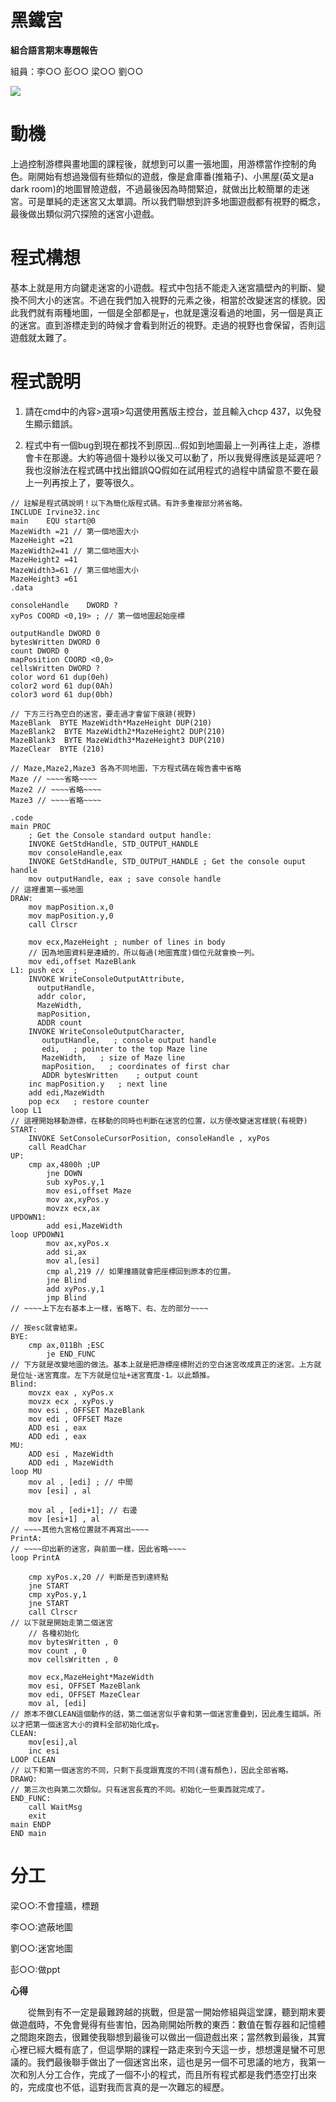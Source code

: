 # 黑鐵宮

**組合語言期末專題報告**

組員：李○○ 彭○○ 梁○○ 劉○○

![](readme.png)

# 動機

上過控制游標與畫地圖的課程後，就想到可以畫一張地圖，用游標當作控制的角色。剛開始有想過幾個有些類似的遊戲，像是倉庫番(推箱子)、小黑屋(英文是a dark room)的地圖冒險遊戲，不過最後因為時間緊迫，就做出比較簡單的走迷宮。可是單純的走迷宮又太單調。所以我們聯想到許多地圖遊戲都有視野的概念，最後做出類似洞穴探險的迷宮小遊戲。

# 程式構想

基本上就是用方向鍵走迷宮的小遊戲。程式中包括不能走入迷宮牆壁內的判斷、變換不同大小的迷宮。不過在我們加入視野的元素之後，相當於改變迷宮的樣貌。因此我們就有兩種地圖，一個是全部都是╥，也就是還沒看過的地圖，另一個是真正的迷宮。直到游標走到的時候才會看到附近的視野。走過的視野也會保留，否則這遊戲就太難了。

# 程式說明

1. 請在cmd中的內容\>選項\>勾選使用舊版主控台，並且輸入chcp 437，以免發生顯示錯誤。

2. 程式中有一個bug到現在都找不到原因…假如到地圖最上一列再往上走，游標會卡在那邊。大約等過個十幾秒以後又可以動了，所以我覺得應該是延遲吧？我也沒辦法在程式碼中找出錯誤QQ假如在試用程式的過程中請留意不要在最上一列再按上了，要等很久。

```
// 註解是程式碼說明！以下為簡化版程式碼。有許多重複部分將省略。
INCLUDE Irvine32.inc
main    EQU start@0
MazeWidth =21 // 第一個地圖大小
MazeHeight =21
MazeWidth2=41 // 第二個地圖大小
MazeHeight2 =41
MazeWidth3=61 // 第三個地圖大小
MazeHeight3 =61
.data

consoleHandle    DWORD ?
xyPos COORD <0,19> ; // 第一個地圖起始座標

outputHandle DWORD 0
bytesWritten DWORD 0
count DWORD 0
mapPosition COORD <0,0>
cellsWritten DWORD ?
color word 61 dup(0eh)
color2 word 61 dup(0Ah)
color3 word 61 dup(0bh)

// 下方三行為空白的迷宮，要走過才會留下痕跡(視野)
MazeBlank  BYTE MazeWidth*MazeHeight DUP(210)
MazeBlank2  BYTE MazeWidth2*MazeHeight2 DUP(210)
MazeBlank3  BYTE MazeWidth3*MazeHeight3 DUP(210)
MazeClear  BYTE (210)

// Maze,Maze2,Maze3 各為不同地圖，下方程式碼在報告書中省略
Maze // ~~~~省略~~~~
Maze2 // ~~~~省略~~~~
Maze3 // ~~~~省略~~~~

.code
main PROC
    ; Get the Console standard output handle:
    INVOKE GetStdHandle, STD_OUTPUT_HANDLE
    mov consoleHandle,eax
    INVOKE GetStdHandle, STD_OUTPUT_HANDLE ; Get the console ouput handle
    mov outputHandle, eax ; save console handle
// 這裡畫第一張地圖
DRAW:
    mov mapPosition.x,0
    mov mapPosition.y,0
    call Clrscr

    mov ecx,MazeHeight ; number of lines in body
    // 因為地圖資料是連續的，所以每過(地圖寬度)個位元就會換一列。
    mov edi,offset MazeBlank
L1: push ecx  ;
    INVOKE WriteConsoleOutputAttribute,
      outputHandle,
      addr color,
      MazeWidth,
      mapPosition,
      ADDR count
    INVOKE WriteConsoleOutputCharacter,
       outputHandle,   ; console output handle
       edi,   ; pointer to the top Maze line
       MazeWidth,   ; size of Maze line
       mapPosition,   ; coordinates of first char
       ADDR bytesWritten    ; output count
    inc mapPosition.y   ; next line
    add edi,MazeWidth
    pop ecx   ; restore counter
loop L1
// 這裡開始移動游標，在移動的同時也判斷在迷宮的位置，以方便改變迷宮樣貌(有視野)
START:
    INVOKE SetConsoleCursorPosition, consoleHandle , xyPos
    call ReadChar
UP:
    cmp ax,4800h ;UP
        jne DOWN
        sub xyPos.y,1
        mov esi,offset Maze
        mov ax,xyPos.y
        movzx ecx,ax
UPDOWN1:
        add esi,MazeWidth
loop UPDOWN1
        mov ax,xyPos.x
        add si,ax
        mov al,[esi]
        cmp al,219 // 如果撞牆就會把座標回到原本的位置。
        jne Blind
        add xyPos.y,1
        jmp Blind
// ~~~~上下左右基本上一樣，省略下、右、左的部分~~~~

// 按esc就會結束。
BYE:
    cmp ax,011Bh ;ESC
        je END_FUNC
// 下方就是改變地圖的做法。基本上就是把游標座標附近的空白迷宮改成真正的迷宮。上方就是位址-迷宮寬度。左下方就是位址+迷宮寬度-1。以此類推。
Blind:
    movzx eax , xyPos.x
    movzx ecx , xyPos.y
    mov esi , OFFSET MazeBlank
    mov edi , OFFSET Maze
    ADD esi , eax
    ADD edi , eax
MU:
    ADD esi , MazeWidth
    ADD edi , MazeWidth
loop MU
    mov al , [edi] ; // 中間
    mov [esi] , al

    mov al , [edi+1]; // 右邊
    mov [esi+1] , al
// ~~~~其他九宮格位置就不再寫出~~~~
PrintA:
// ~~~~印出新的迷宮，與前面一樣，因此省略~~~~
loop PrintA

    cmp xyPos.x,20 // 判斷是否到達終點
    jne START
    cmp xyPos.y,1
    jne START
    call Clrscr
// 以下就是開始走第二個迷宮
    // 各種初始化
    mov bytesWritten , 0
    mov count , 0
    mov cellsWritten , 0

    mov ecx,MazeHeight*MazeWidth
    mov esi, OFFSET MazeBlank
    mov edi, OFFSET MazeClear
    mov al, [edi]
// 原本不做CLEAN這個動作的話，第二個迷宮似乎會和第一個迷宮重疊到，因此產生錯誤。所以才把第一個迷宮大小的資料全部初始化成╥。
CLEAN:
    mov[esi],al
    inc esi
LOOP CLEAN
// 以下和第一個迷宮的不同，只剩下長度跟寬度的不同(還有顏色)，因此全部省略。
DRAWQ:
// 第三次也與第二次類似。只有迷宮長寬的不同。初始化一些東西就完成了。
END_FUNC:
    call WaitMsg
    exit
main ENDP
END main
```

# 分工

梁○○:不會撞牆，標題

李○○:遮蔽地圖

劉○○:迷宮地圖

彭○○:做ppt

**心得**

　　從無到有不一定是最難跨越的挑戰，但是當一開始修組與這堂課，聽到期末要做遊戲時，不免會覺得有些害怕，因為剛開始所教的東西：數值在暫存器和記憶體之間跑來跑去，很難使我聯想到最後可以做出一個遊戲出來；當然教到最後，其實心裡已經大概有底了，但這學期的課程一路走來到今天這一步，想想還是蠻不可思議的。我們最後聯手做出了一個迷宮出來，這也是另一個不可思議的地方，我第一次和別人分工合作，完成了一個不小的程式，而且所有程式都是我們憑空打出來的，完成度也不低，這對我而言真的是一次難忘的經歷。
